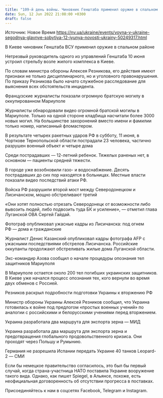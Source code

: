 ```yaml
---
title: "109-й день войны. Чиновник Генштаба применил оружие в спальном районе Киева, журналисты показали огромную братскую могилу в Мариуполе"
date: Sun, 12 Jun 2022 21:08:00 +0300
draft: false
---
```

Источник: Новое Время https://nv.ua/ukraine/events/voyna-v-ukraine-segodnya-glavnye-sobytiya-12-iyunya-novosti-ukrainy-50249317.html


В Киеве чиновник Генштаба ВСУ применил оружие в спальном районе

Нетрезвый руководитель одного из управлений Генштаба 10 июня устроил стрельбу возле жилого комплекса в Киеве.

По словам министра обороны Алексея Резникова, его действия имеют признаки не только дисциплинарного, но и уголовного правонарушения. По приказу Резникова было начато служебное расследование для выяснения всех обстоятельств инцидента.

Французские журналисты показали огромную братскую могилу в оккупированном Мариуполе

Журналисты обнародовали видео огромной братской могилы в Мариуполе. Только на одной стороне кладбища насчитали более 3000 новых могил. На большинстве захоронений вместо имени и фамилии только номер, написанный фломастером.

 В результате четырех ракетных ударов РФ в субботу, 11 июня, в Чорткове Тернопольской области пострадали 23 человека, частично разрушен военный объект и четыре дома

Среди пострадавших — 12-летний ребенок. Тяжелых раненых нет, в основном — пациенты средней тяжести.

В городе уже возобновили газо- и водоснабжение. Десять пострадавших до сих пор находятся в больницах. Местные власти показали видео последствий атаки РФ.

Войска РФ разрушили второй мост между Северодонецком и Лисичанском, мощно обстреливают третий

«Они хотят полностью отрезать Северодонецк от возможности либо вывозить людей, либо подвозить туда БК и усиление», — отметил глава Луганской ОВА Сергей Гайдай.

Фотограф опубликовал ужасные кадры из Лисичанска: под огнем РФ — дома и гражданские

Журналист Денис Казанский опубликовал кадры фотографа AFP с ужасными последствиями обстрелов Лисичанска. Российские оккупанты продолжают обстреливать жилые дома Луганской области.

Экс-командир Азова сообщил о начале процедуры опознания тел защитников Мариуполя

В Мариуполе остается около 200 тел погибших украинских защитников. В Киеве уже начался процесс опознания тех, кого вернули во время двух обменов с Россией.

Резников раскрыл подробности подготовки Украины к вторжению РФ

Министр обороны Украины Алексей Резников сообщил, что Украина готовилась к войне под предлогом «простых военных учений» по аналогии с российскими и белорусскими учениями перед вторжением.

Украина разработала два маршрута для экспорта зерна — МИД

Украина разработала два маршрута для экспорта зерна и предотвращения глобального продовольственного кризиса. Они проходят через Польшу и Румынию.

Германия не разрешила Испании передать Украине 40 танков Leopard-2 — СМИ

Если бы немецкое правительство согласилось, это был бы первый случай, когда страна-участница НАТО поставила Украине вооружение такого вида. Однако, как пишет Spiegel, в Альянсе, похоже, есть неофициальная договоренность об отсутствии прогресса в поставках.

Присоединяйтесь к нам в соцсетях Facebook, Telegram и Instagram.
